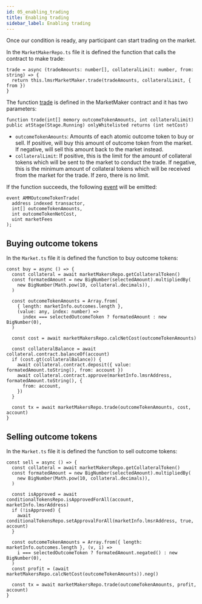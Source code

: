 ```yaml
---
id: 05_enabling_trading
title: Enabling trading
sidebar_label: Enabling trading
---
```


Once our condition is ready, any participant can start trading on the market.

In the `MarketMakerRepo.ts` file it is defined the function that calls the contract to make trade:
```
trade = async (tradeAmounts: number[], collateralLimit: number, from: string) => {
  return this.lmsrMarketMaker.trade(tradeAmounts, collateralLimit, { from })
}
```

The function [trade](https://github.com/gnosis/conditional-tokens-market-makers/blob/master/contracts/MarketMaker.sol#L160) is defined in the MarketMaker contract and it has two parameters:

```
function trade(int[] memory outcomeTokenAmounts, int collateralLimit) public atStage(Stage.Running) onlyWhitelisted returns (int netCost)
```
- `outcomeTokenAmounts`: Amounts of each atomic outcome token to buy or sell. If positive, will buy this amount of outcome token from the market. If negative, will sell this amount back to the market instead.
- `collateralLimit`: If positive, this is the limit for the amount of collateral tokens which will be sent to the market to conduct the trade. If negative, this is the minimum amount of collateral tokens which will be received from the market for the trade. If zero, there is no limit.

If the function succeeds, the following [event](https://github.com/gnosis/conditional-tokens-market-makers/blob/master/contracts/MarketMaker.sol#L29) will be emitted:
```
event AMMOutcomeTokenTrade(
  address indexed transactor,
  int[] outcomeTokenAmounts,
  int outcomeTokenNetCost,
  uint marketFees
);
```

## Buying outcome tokens

In the `Market.ts` file it is defined the function to buy outcome tokens:
```
const buy = async () => {
  const collateral = await marketMakersRepo.getCollateralToken()
  const formatedAmount = new BigNumber(selectedAmount).multipliedBy(
    new BigNumber(Math.pow(10, collateral.decimals)),
  )

  const outcomeTokenAmounts = Array.from(
    { length: marketInfo.outcomes.length },
    (value: any, index: number) =>
      index === selectedOutcomeToken ? formatedAmount : new BigNumber(0),
  )

  const cost = await marketMakersRepo.calcNetCost(outcomeTokenAmounts)

  const collateralBalance = await collateral.contract.balanceOf(account)
  if (cost.gt(collateralBalance)) {
    await collateral.contract.deposit({ value: formatedAmount.toString(), from: account })
    await collateral.contract.approve(marketInfo.lmsrAddress, formatedAmount.toString(), {
      from: account,
    })
  }

  const tx = await marketMakersRepo.trade(outcomeTokenAmounts, cost, account)
}
```

## Selling outcome tokens

In the `Market.ts` file it is defined the function to sell outcome tokens:
```
const sell = async () => {
  const collateral = await marketMakersRepo.getCollateralToken()
  const formatedAmount = new BigNumber(selectedAmount).multipliedBy(
    new BigNumber(Math.pow(10, collateral.decimals)),
  )

  const isApproved = await conditionalTokensRepo.isApprovedForAll(account, marketInfo.lmsrAddress)
  if (!isApproved) {
    await conditionalTokensRepo.setApprovalForAll(marketInfo.lmsrAddress, true, account)
  }

  const outcomeTokenAmounts = Array.from({ length: marketInfo.outcomes.length }, (v, i) =>
    i === selectedOutcomeToken ? formatedAmount.negated() : new BigNumber(0),
  )
  const profit = (await marketMakersRepo.calcNetCost(outcomeTokenAmounts)).neg()

  const tx = await marketMakersRepo.trade(outcomeTokenAmounts, profit, account)
}
```

